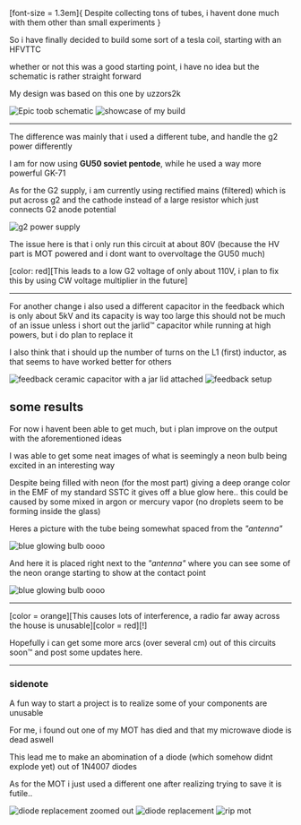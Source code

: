 [font-size = 1.3em]{
Despite collecting tons of tubes,
i havent done much with them other than small experiments
}

So i have finally decided to build some sort of a tesla coil, starting with an HFVTTC

whether or not this was a good starting point, i have no idea but the schematic is rather straight forward

My design was based on this one by uzzors2k

![Epic toob schematic](__IMAGE__/schematic/uzzors2k_hfvttc.png)
![showcase of my build](__IMAGE__/general_4.jpg)

---

The difference was mainly that i used a different tube, and handle the g2 power differently

I am for now using **GU50 soviet pentode**, while he used a way more powerful GK-71

As for the G2 supply, i am currently using rectified mains (filtered) which is put
across g2 and the cathode instead of a large resistor which just connects G2 anode potential

![g2 power supply](__IMAGE__/supply_1.jpg)

The issue here is that i only run this circuit at about 80V (because the HV part is MOT powered and i dont want to overvoltage the GU50 much)

[color: red][This leads to a low G2 voltage of only about 110V, i plan to fix this by using CW voltage multiplier in the future]

---

For another change i also used a different capacitor in the feedback which is only about 5kV and its capacity is way too large
this should not be much of an issue unless i short out the jarlid:tm: capacitor while running at high powers, but i do plan to replace it

I also think that i should up the number of turns on the L1 (first) inductor, as that seems to have worked better for others

![feedback ceramic capacitor with a jar lid attached](__IMAGE__/feedback_2.jpg)
![feedback setup](__IMAGE__/feedback_1.jpg)

## some results
For now i havent been able to get much, but i plan improve on the output with the aforementioned ideas

I was able to get some neat images of what is seemingly a neon bulb being excited in an interesting way

Despite being filled with neon (for the most part) giving a deep orange color in the EMF of my standard SSTC
it gives off a blue glow here.. this could be caused by some mixed in argon or mercury vapor (no droplets seem to be forming inside the glass)

Heres a picture with the tube being somewhat spaced from the *"antenna"*

![blue glowing bulb oooo](__IMAGE__/output_1.jpg)

And here it is placed right next to the *"antenna"* where you can see some of the neon orange starting to show at the contact point

![blue glowing bulb oooo](__IMAGE__/output_2.jpg)

---

[color = orange][This causes lots of interference, a radio far away across the house is unusable][color = red][!]

Hopefully i can get some more arcs (over several cm) out of this circuits soon:tm: and post some updates here.

---
### sidenote

A fun way to start a project is to realize some of your components are unusable

For me, i found out one of my MOT has died and that my microwave diode is dead aswell

This lead me to make an abomination of a diode (which somehow didnt explode yet) out of 1N4007 diodes

As for the MOT i just used a different one after realizing trying to save it is futile..

![diode replacement zoomed out](__IMAGE__/supply_4.jpg)
![diode replacement](__IMAGE__/supply_2.jpg)
![rip mot](__IMAGE__/supply_3.jpg)